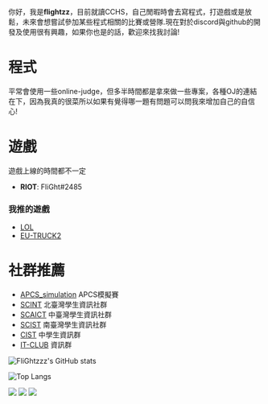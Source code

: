 
你好，我是**flightzz**，目前就讀CCHS，自己閒暇時會去寫程式，打遊戲或是放鬆，未來會想嘗試參加某些程式相關的比賽或營隊.現在對於discord與github的開發及使用很有興趣，如果你也是的話，歡迎來找我討論!
# 程式
平常會使用一些online-judge，但多半時間都是拿來做一些專案，各種OJ的連結在下，因為我真的很菜所以如果有覺得哪一題有問題可以問我來增加自己的自信心! 


# 遊戲 
遊戲上線的時間都不一定
* **RIOT**: FliGht#2485
### 我推的遊戲
* [LOL](https://www.googleadservices.com/pagead/aclk?sa=L&ai=DChcSEwjFiMLZ0Z2EAxXT2BYFHdTgD9UYABAAGgJ0bA&ase=2&gclid=CjwKCAiAlJKuBhAdEiwAnZb7lV5_YDgGYSKm6D2EKAmhkLnmUce7DiYbdppTUwL5mx1ITgqjxX-1phoCcM0QAvD_BwE&ohost=www.google.com&cid=CAESV-D2cSfjP8uNy3DYxKtR_aTrn7ijAU52xHAq9wrYSBvNvHQlUQXic7oln-BAeuamTpKS0c4ybdQxtc8-l5pk0Ar7vv4pjB7Kx8pwuG46K8mVMQ2wGRIZpQ&sig=AOD64_0pKPdx0y8pSjEz6EmzxaXd9PIYVA&q&nis=4&adurl&ved=2ahUKEwi2kLvZ0Z2EAxWrePUHHSbuBUwQ0Qx6BAgFEAE)
* [EU-TRUCK2](https://store.steampowered.com/app/227300/Euro_Truck_Simulator_2/)
# 社群推薦
* [APCS_simulation](https://discord.gg/ghe48J7ypF) APCS模擬賽
* [SCINT](https://scint.org/) 北臺灣學生資訊社群
* [SCAICT](https://scaict.org/) 中臺灣學生資訊社群
* [SCIST](https://scist.org/) 南臺灣學生資訊社群
* [CIST](https://discord.gg/cisc) 中學生資訊群
* [IT-CLUB](https://github.com/HackerSir/ITClubAwesome) 資訊群

![FliGhtzzz's GitHub stats](https://github-readme-stats.vercel.app/api?username=FliGhtzzz&show_icons=true&theme=codeSTACKr)


![Top Langs](https://github-readme-stats.vercel.app/api/top-langs/?username=FliGhtzzz&size_weight=0.5&count_weight=0.5)

  
<p align="left">
  <img src="https://img.icons8.com/color/48/000000/python.png"/>
  <img src="https://img.icons8.com/color/48/000000/c-plus-plus-logo.png"/>
  <img src="https://img.icons8.com/color/48/000000/html-5.png"/>
</p>

